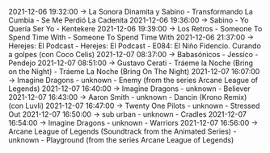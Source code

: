2021-12-06 19:32:00 -> La Sonora Dinamita y Sabino - Transformando La Cumbia - Se Me Perdió La Cadenita
2021-12-06 19:36:00 -> Sabino - Yo Quería Ser Yo - Kentekere
2021-12-06 19:39:00 -> Los Retros - Someone To Spend Time With - Someone To Spend Time With
2021-12-06 21:37:00 -> Herejes: El Podcast - Herejes: El Podcast - E084: El Niño Fidencio. Curando a golpes (con Coco Celis)
2021-12-07 08:37:00 -> Babasónicos - Jessico - Pendejo
2021-12-07 08:51:00 -> Gustavo Cerati - Tráeme la Noche (Bring on the Night) - Tráeme La Noche (Bring On The Night)
2021-12-07 16:07:00 -> Imagine Dragons - unknown - Enemy (from the series Arcane League of Legends)
2021-12-07 16:40:00 -> Imagine Dragons - unknown - Believer
2021-12-07 16:43:00 -> Aaron Smith - unknown - Dancin (Krono Remix) (con Luvli)
2021-12-07 16:47:00 -> Twenty One Pilots - unknown - Stressed Out
2021-12-07 16:50:00 -> sub urban - unknown - Cradles
2021-12-07 16:54:00 -> Imagine Dragons - unknown - Warriors
2021-12-07 16:56:00 -> Arcane League of Legends (Soundtrack from the Animated Series) - unknown - Playground (from the series Arcane League of Legends)
